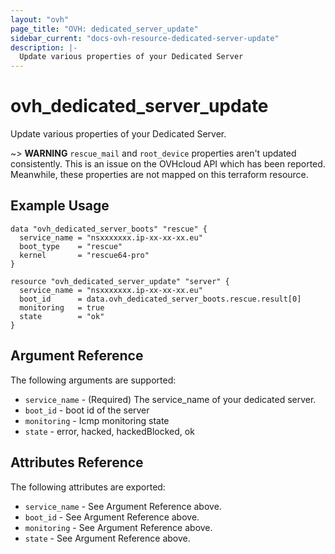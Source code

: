 ```yaml
---
layout: "ovh"
page_title: "OVH: dedicated_server_update"
sidebar_current: "docs-ovh-resource-dedicated-server-update"
description: |-
  Update various properties of your Dedicated Server
---
```


# ovh_dedicated_server_update

Update various properties of your Dedicated Server.

~> __WARNING__ `rescue_mail` and `root_device` properties aren't
updated consistently. This is an issue on the OVHcloud API which 
has been reported. Meanwhile, these properties are not mapped
on this terraform resource.

## Example Usage

```hcl
data "ovh_dedicated_server_boots" "rescue" {
  service_name = "nsxxxxxxx.ip-xx-xx-xx.eu"
  boot_type    = "rescue"
  kernel       = "rescue64-pro"
}

resource "ovh_dedicated_server_update" "server" {
  service_name = "nsxxxxxxx.ip-xx-xx-xx.eu"
  boot_id      = data.ovh_dedicated_server_boots.rescue.result[0]
  monitoring   = true
  state        = "ok"
}
```

## Argument Reference

The following arguments are supported:

* `service_name` - (Required) The service_name of your dedicated server.
* `boot_id` - boot id of the server
* `monitoring` - Icmp monitoring state
* `state` - error, hacked, hackedBlocked, ok

## Attributes Reference

The following attributes are exported:

* `service_name` - See Argument Reference above.
* `boot_id` - See Argument Reference above.
* `monitoring` - See Argument Reference above.
* `state` - See Argument Reference above.
